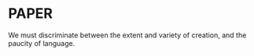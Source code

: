 # PAPER
We must discriminate between the extent and variety of creation, and the paucity of language. 
